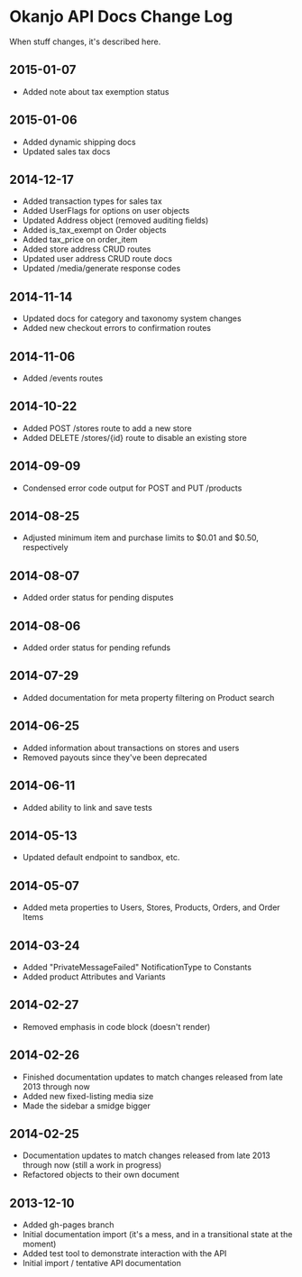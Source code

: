 
# Okanjo API Docs Change Log

When stuff changes, it's described here.

## 2015-01-07
 * Added note about tax exemption status

## 2015-01-06
 * Added dynamic shipping docs
 * Updated sales tax docs

## 2014-12-17
 * Added transaction types for sales tax
 * Added UserFlags for options on user objects
 * Updated Address object (removed auditing fields)
 * Added is_tax_exempt on Order objects
 * Added tax_price on order_item
 * Added store address CRUD routes
 * Updated user address CRUD route docs
 * Updated /media/generate response codes

## 2014-11-14
 * Updated docs for category and taxonomy system changes
 * Added new checkout errors to confirmation routes

## 2014-11-06
 * Added /events routes

## 2014-10-22
 * Added POST /stores route to add a new store
 * Added DELETE /stores/{id} route to disable an existing store

## 2014-09-09
 * Condensed error code output for POST and PUT /products

## 2014-08-25
 * Adjusted minimum item and purchase limits to $0.01 and $0.50, respectively

## 2014-08-07
 * Added order status for pending disputes

## 2014-08-06
 * Added order status for pending refunds

## 2014-07-29
 * Added documentation for meta property filtering on Product search

## 2014-06-25
 * Added information about transactions on stores and users
 * Removed payouts since they've been deprecated

## 2014-06-11
 * Added ability to link and save tests

## 2014-05-13
 * Updated default endpoint to sandbox, etc.

## 2014-05-07
 * Added meta properties to Users, Stores, Products, Orders, and Order Items

## 2014-03-24
 * Added "PrivateMessageFailed" NotificationType to Constants
 * Added product Attributes and Variants

## 2014-02-27
 * Removed emphasis in code block (doesn't render)

## 2014-02-26
 * Finished documentation updates to match changes released from late 2013 through now
 * Added new fixed-listing media size
 * Made the sidebar a smidge bigger

## 2014-02-25
 * Documentation updates to match changes released from late 2013 through now (still a work in progress)
 * Refactored objects to their own document

## 2013-12-10
 * Added gh-pages branch
 * Initial documentation import (it's a mess, and in a transitional state at the moment)
 * Added test tool to demonstrate interaction with the API
 * Initial import / tentative API documentation